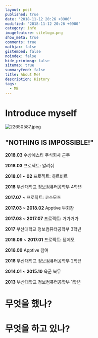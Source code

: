 ```yaml
---
layout: post
published: true
date: '2018-11-12 20:26 +0900'
modified: '2018-11-12 20:26 +0900'
category: info
imagefeature: sitelogo.png
show_meta: true
comments: true
mathjax: false
gistembed: false
noindex: false
hide_printmsg: false
sitemap: true
summaryfeed: false
title: About Me!
description: History
tags:
  - ME
---
```

# Introduce myself
![22650587.jpeg]({{site.baseurl}}/images/media/22650587.jpeg)

## "NOTHING IS IMPOSSIBLE!"

**2018.03** 수상에스티 주식회사 근무

**2018.03** 프로젝트: 알려줘

**2018.01 ~ 02** 프로젝트: 하트비트

**2018** 부산대학교 정보컴퓨터공학부 4학년

**2017.07 ~** 프로젝트: 코스모즈

**2017.03 ~ 2018.02** Apptive 부회장

**2017.03 ~ 2017.07** 프로젝트: 거가거가

**2017** 부산대학교 정보컴퓨터공학부 3학년

**2016.09 ~ 2017.01** 프로젝트: 탭메모

**2016.09** Apptive 참여

**2016** 부산대학교 정보컴퓨터공학부 2학년

**2014.01 ~ 2015.10** 육군 복무

**2013** 부산대학교 정보컴퓨터공학부 1학년

# 무엇을 했나?


# 무엇을 하고 있나?

